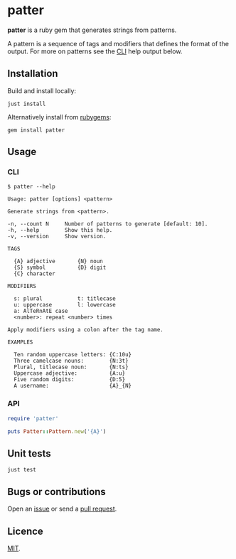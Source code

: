 # patter

**patter** is a ruby gem that generates strings from patterns.

A pattern is a sequence of tags and modifiers that defines the format of the output. For more on patterns see the [CLI](#cli) help output below.

## Installation

Build and install locally:

```
just install
```

Alternatively install from [rubygems](https://rubygems.org/gems/patter):

```
gem install patter
```

## Usage

### CLI

```
$ patter --help

Usage: patter [options] <pattern>

Generate strings from <pattern>.

-n, --count N     Number of patterns to generate [default: 10].
-h, --help        Show this help.
-v, --version     Show version.

TAGS

  {A} adjective       {N} noun
  {S} symbol          {D} digit
  {C} character

MODIFIERS

  s: plural           t: titlecase
  u: uppercase        l: lowercase
  a: AlTeRnAtE case
  <number>: repeat <number> times

Apply modifiers using a colon after the tag name.

EXAMPLES

  Ten random uppercase letters: {C:10u}
  Three camelcase nouns:        {N:3t}
  Plural, titlecase noun:       {N:ts}
  Uppercase adjective:          {A:u}
  Five random digits:           {D:5}
  A username:                   {A}_{N}

```

### API

```rb
require 'patter'

puts Patter::Pattern.new('{A}')
```

## Unit tests

```
just test
```

## Bugs or contributions

Open an [issue](https://github.com/crdx/patter/issues) or send a [pull request](https://github.com/crdx/patter/pulls).

## Licence

[MIT](LICENCE.md).
